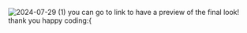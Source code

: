 ![2024-07-29 (1)](https://github.com/user-attachments/assets/a850608a-1648-4514-9c07-16376567c479)
you can go to link to have a preview of the final look!
thank you
happy coding:{
